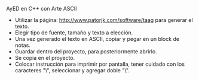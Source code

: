 AyED en C++ con Arte ASCII
- Utilizar la página: http://www.patorjk.com/software/taag para generar el texto.
- Elegir tipo de fuente, tamaño y texto a elección.
- Una vez generado el texto en ASCII, copiar y pegar en un block de notas.
- Guardar dentro del proyecto, para posteriormente abrirlo.
- Se copia en el proyecto.
- Colocar instrucción para imprimir por pantalla, tener cuidado con los caracteres "\\", seleccionar y agregar doble "\\\".
